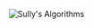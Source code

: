 <div align=center>

![Sully's Algorithms](https://user-images.githubusercontent.com/62871026/209078687-34f7a5c4-0fb8-4389-b240-ef51e50feee2.gif)

</div>
